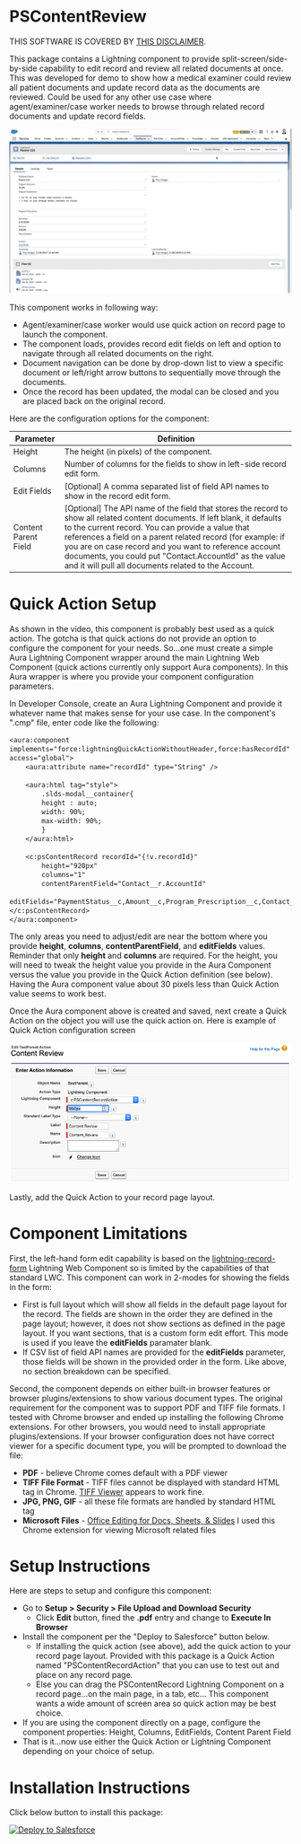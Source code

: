# PSContentReview
THIS SOFTWARE IS COVERED BY [THIS DISCLAIMER](https://raw.githubusercontent.com/thedges/Disclaimer/master/disclaimer.txt).

This package contains a Lightning component to provide split-screen/side-by-side capability to edit record and review all related documents at once. This was developed for demo to show how a medical examiner could review all patient documents and update record data as the documents are reviewed. Could be used for any other use case where agent/examiner/case worker needs to browse through related record documents and update record fields.

![alt text](https://github.com/thedges/PSContentReview/blob/master/PSContentReview.gif "PSContentReview")

This component works in following way:
* Agent/examiner/case worker would use quick action on record page to launch the component.
* The component loads, provides record edit fields on left and option to navigate through all related documents on the right.
* Document navigation can be done by drop-down list to view a specific document or left/right arrow buttons to sequentially move through the documents.
* Once the record has been updated, the modal can be closed and you are placed back on the original record.

Here are the configuration options for the component:

| Parameter  | Definition |
| ------------- | ------------- |
| Height  | The height (in pixels) of the component.  |
| Columns  | Number of columns for the fields to show in left-side record edit form. |
| Edit Fields  | [Optional] A comma separated list of field API names to show in the record edit form. |
| Content Parent Field  | [Optional] The API name of the field that stores the record to show all related content documents. If left blank, it defaults to the current record. You can provide a value that references a field on a parent related record (for example: if you are on case record and you want to reference account documents, you could put "Contact.AccountId" as the value and it will pull all documents related to the Account. |


# Quick Action Setup
As shown in the video, this component is probably best used as a quick action. The gotcha is that quick actions do not provide an option to configure the component for your needs. So...one must create a simple Aura Lightning Component wrapper around the main Lightning Web Component (quick actions currently only support Aura components). In this Aura wrapper is where you provide your component configuration parameters. 

In Developer Console, create an Aura Lightning Component and provide it whatever name that makes sense for your use case. In the component's ".cmp" file, enter code like the following:
```
<aura:component implements="force:lightningQuickActionWithoutHeader,force:hasRecordId" access="global">
    <aura:attribute name="recordId" type="String" />

    <aura:html tag="style">
        .slds-modal__container{
        height : auto;
        width: 90%;
        max-width: 90%;
        }
    </aura:html>

    <c:psContentRecord recordId="{!v.recordId}" 
        height="920px" 
        columns="1" 
        contentParentField="Contact__r.AccountId"
        editFields="PaymentStatus__c,Amount__c,Program_Prescription__c,Contact__c,Program_Explanation__c"></c:psContentRecord>
</aura:component>
```

The only areas you need to adjust/edit are near the bottom where you provide __height__, __columns__, __contentParentField__, and __editFields__ values. Reminder that only __height__ and __columns__ are required. For the height, you will need to tweak the height value you provide in the Aura Component versus the value you provide in the Quick Action definition (see below). Having the Aura component value about 30 pixels less than Quick Action value seems to work best.

Once the Aura component above is created and saved, next create a Quick Action on the object you will use the quick action on. Here is example of Quick Action configuration screen

![alt text](https://github.com/thedges/PSContentReview/blob/master/PSContentReviewQA.png "PSContentReviewQA")

Lastly, add the Quick Action to your record page layout.

# Component Limitations
First, the left-hand form edit capability is based on the [lightning-record-form](https://developer.salesforce.com/docs/component-library/bundle/lightning-record-form/documentation) Lightning Web Component so is limited by the capabilities of that standard LWC. This component can work in 2-modes for showing the fields in the form:
  * First is full layout which will show all fields in the default page layout for the record. The fields are shown in the order they are defined in the page layout; however, it does not show sections as defined in the page layout. If you want sections, that is a custom form edit effort. This mode is used if you leave the __editFields__ paramater blank.
  * If CSV list of field API names are provided for the __editFields__ parameter, those fields will be shown in the provided order in the form. Like above, no section breakdown can be specified.

Second, the component depends on either built-in browser features or browser plugins/extensions to show various document types. The original requirement for the component was to support PDF and TIFF file formats. I tested with Chrome browser and ended up installing the following Chrome extensions. For other browsers, you would need to install appropriate plugins/extensions. If your browser configuration does not have correct viewer for a specific document type, you will be prompted to download the file:
  * __PDF__ - believe Chrome comes default with a PDF viewer
  * __TIFF File Format__ - TIFF files cannot be displayed with standard HTML <img/> tag in Chrome. [TIFF Viewer](https://github.com/my-codeworks/tiff-viewer-extension) appears to work fine.
  * __JPG, PNG, GIF__ - all these file formats are handled by standard HTML <img/> tag
  * __Microsoft Files__ - [Office Editing for Docs, Sheets, & Slides](https://chrome.google.com/webstore/detail/office-editing-for-docs-s/gbkeegbaiigmenfmjfclcdgdpimamgkj?hl=en) I used this Chrome extension for viewing Microsoft related files

# Setup Instructions
Here are steps to setup and configure this component:
  * Go to __Setup > Security > File Upload and Download Security__
    - Click __Edit__ button, fined the __.pdf__ entry and change to __Execute In Browser__
  * Install the component per the "Deploy to Salesforce" button below. 
    - If installing the quick action (see above), add the quick action to your record page layout. Provided with this package is a Quick Action named "PSContentRecordAction" that you can use to test out and place on any record page.
    - Else you can drag the PSContentRecord Lightning Component on a record page...on the main page, in a tab, etc... This component wants a wide amount of screen area so quick action may be best choice.
  * If you are using the component directly on a page, configure the component properties: Height, Columns, EditFields, Content Parent Field
  * That is it...now use either the Quick Action or Lightning Component depending on your choice of setup.

# Installation Instructions
Click below button to install this package:

<a href="https://githubsfdeploy.herokuapp.com">
  <img alt="Deploy to Salesforce"
       src="https://raw.githubusercontent.com/afawcett/githubsfdeploy/master/deploy.png">
</a>

